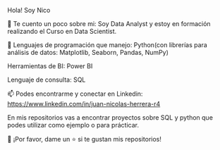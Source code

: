 Hola! Soy Nico 

🔎 Te cuento un poco sobre mi: Soy Data Analyst y estoy en formación realizando el Curso en Data Scientist. 

🌱 Lenguajes de programación que manejo: Python(con librerías para análisis de datos: Matplotlib, Seaborn, Pandas, NumPy)

Herramientas de BI: Power BI

Lenguaje de consulta: SQL

📫 Podes encontrarme y conectar en Linkedin: https://www.linkedin.com/in/juan-nicolas-herrera-r4 

En mis repositorios vas a encontrar proyectos sobre SQL y python que podes utilizar como ejemplo o para prácticar.

👏 ¡Por favor, dame un ⭐️ si te gustan mis repositorios!

